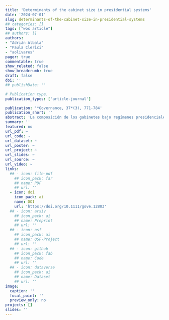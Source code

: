 ```yaml
---
title: 'Determinants of the cabinet size in presidential systems'
date: '2024-07-01'
slug: determinants-of-the-cabinet-size-in-presidential-systems
## categories: []
tags: ["wos article"]
## authors: []
authors:
- "Adrián Albala"
- "Paula Clerici"
- "aolivares"
pager: true
commentable: true
show_related: false
show_breadcrumb: true
draft: false
doi: ''
## publishDate: ''

# Publication type.
publication_types: ['article-journal']

publication: '*Governance, 37*(3), 771-784'
publication_short: ''
abstract: 'La composición de los gabinetes bajo regímenes presidenciales ha constituido uno de los temas estrella de la literatura en ciencia política en los últimos años. Sin embargo, nada se ha dicho sobre el tamaño adecuado de esos gabinetes. Es decir, ¿por qué algunos gabinetes tienen 37 ministros y otros sólo 13? Llevamos a cabo una teoría sobre el tamaño de los gabinetes bajo regímenes presidenciales, utilizando ideas tanto de la literatura parlamentarista como presidencialista. Nuestro modelo se compone de cinco hipótesis basadas en un conjunto de datos original de 161 observaciones en 19 países presidencialistas de las Américas. Nuestra principal conclusión es que la inclusión de independientes y/o tecnócratas influye significativamente en la reducción del tamaño de los gabinetes.'
summary: ''
featured: no
url_pdf: ~
url_code: ~
url_dataset: ~
url_poster: ~
url_project: ~
url_slides: ~
url_source: ~
url_video: ~
links:
  ## - icon: file-pdf
    ## icon_pack: far
    ## name: PDF
    ## url: ''
  - icon: doi
    icon_pack: ai
    name: DOI
    url: 'https://doi.org/10.1111/gove.12803'
  ## - icon: arxiv
    ## icon_pack: ai
    ## name: Preprint
    ## url: ''
  ## - icon: osf
    ## icon_pack: ai
    ## name: OSF-Project
    ## url: ''
  ## - icon: github
    ## icon_pack: fab
    ## name: Code
    ## url: ''
  ## - icon: dataverse
    ## icon_pack: ai
    ## name: Dataset
    ## url: ''
image:
  caption: ''
  focal_point: ''
  preview_only: no
projects: []
slides: ''
---
```

